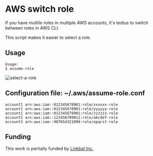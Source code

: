 # AWS switch role

If you have multile roles in multiple AWS accounts,
it's tedius to switch between roles in AWS CLI.

This script makes it easier to select a role.

## Usage
```
Usage:
$ assume-role 
```

![select-a-role](https://user-images.githubusercontent.com/193891/183918204-d94de389-09cd-4ee2-aeb0-86f779ffcb78.png)

## Configuration file: ~/.aws/assume-role.conf
```
account1 arn:aws:iam::012345678901:role/xxxxxx-role
account1 arn:aws:iam::012345678901:role/yyyyyy-role
account1 arn:aws:iam::012345678901:role/zzzzzz-role
account2 arn:aws:iam::123456789012:role/abcdef-role
account3 arn:aws:iam::987654321098:role/opqrst-role
```

## Funding
This work is partially funded by [Linkbal Inc.](https://linkbal.co.jp/)
